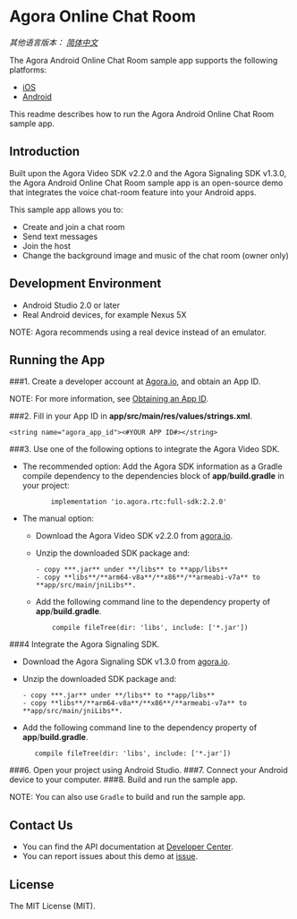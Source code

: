# Agora Online Chat Room

*其他语言版本： [简体中文](README.zh.md)*

The Agora Android Online Chat Room sample app supports the following platforms: 

- [iOS](https://github.com/vissidarte/Agora-Online-Chatroom/tree/master/Agora-Online-Chatroom-iOS)
- [Android](https://github.com/vissidarte/Agora-Online-Chatroom/tree/master/Agora-Online-Chatroom-Android)

This readme describes how to run the Agora Android Online Chat Room sample app.

## Introduction

Built upon the Agora Video SDK v2.2.0 and the Agora Signaling SDK v1.3.0, the Agora Android Online Chat Room sample app is an open-source demo that integrates the voice chat-room feature into your Android apps.

This sample app allows you to:

- Create and join a chat room
- Send text messages
- Join the host
- Change the background image and music of the chat room (owner only)


## Development Environment

- Android Studio 2.0 or later
- Real Android devices, for example Nexus 5X

NOTE: Agora recommends using a real device instead of an emulator.

## Running the App
###1. Create a developer account at [Agora.io](https://dashboard.agora.io/signin/), and obtain an App ID.

   NOTE: For more information, see [Obtaining an App ID](https://docs.agora.io/en/2.2/addons/Signaling/Agora%20Basics/key_signaling?platform=All%20Platforms).

###2. Fill in your App ID in **app/src/main/res/values/strings.xml**.

```
<string name="agora_app_id"><#YOUR APP ID#></string>
```
###3. Use one of the following options to integrate the Agora Video SDK.

- The recommended option: Add the Agora SDK information as a Gradle compile dependency to the dependencies block of **app**/**build.gradle** in your project:

             implementation 'io.agora.rtc:full-sdk:2.2.0'

- The manual option:

   * Download the Agora Video SDK v2.2.0 from [agora.io](https://www.agora.io/en/download/).
   * Unzip the downloaded SDK package and:

         - copy ***.jar** under **/libs** to **app/libs**
         - copy **libs**/**arm64-v8a**/**x86**/**armeabi-v7a** to **app/src/main/jniLibs**.
   * Add the following command line to the dependency property of **app**/**build.gradle**. 

             compile fileTree(dir: 'libs', include: ['*.jar'])

###4 Integrate the Agora Signaling SDK.

   * Download the Agora Signaling SDK v1.3.0 from [agora.io](https://www.agora.io/en/download/).
   * Unzip the downloaded SDK package and:

         - copy ***.jar** under **/libs** to **app/libs**
         - copy **libs**/**arm64-v8a**/**x86**/**armeabi-v7a** to **app/src/main/jniLibs**.
   * Add the following command line to the dependency property of **app**/**build.gradle**. 

            compile fileTree(dir: 'libs', include: ['*.jar'])

###6. Open your project using Android Studio.
###7. Connect your Android device to your computer.
###8. Build and run the sample app.

   NOTE: You can also use `Gradle` to build and run the sample app.


## Contact Us

- You can find the API documentation at [Developer Center](https://docs.agora.io/en/).
- You can report issues about this demo at [issue](https://github.com/AgoraIO-Community/Agora-Online-Chatroom/issues).

## License
The MIT License (MIT).